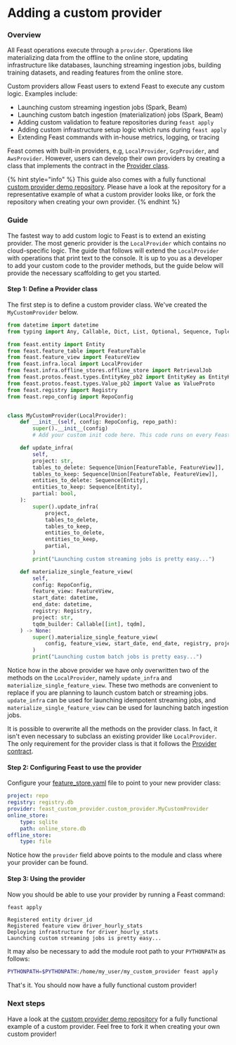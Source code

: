 # Adding a custom provider

### Overview

All Feast operations execute through a `provider`. Operations like materializing data from the offline to the online store, updating infrastructure like databases, launching streaming ingestion jobs, building training datasets, and reading features from the online store.

Custom providers allow Feast users to extend Feast to execute any custom logic. Examples include:

* Launching custom streaming ingestion jobs \(Spark, Beam\)
* Launching custom batch ingestion \(materialization\) jobs \(Spark, Beam\)
* Adding custom validation to feature repositories during `feast apply`
* Adding custom infrastructure setup logic which runs during `feast apply`
* Extending Feast commands with in-house metrics, logging, or tracing

Feast comes with built-in providers, e.g, `LocalProvider`, `GcpProvider`, and `AwsProvider`. However, users can develop their own providers by creating a class that implements the contract in the [Provider class](https://github.com/feast-dev/feast/blob/745a1b43d20c0169b675b1f28039854205fb8180/sdk/python/feast/infra/provider.py#L22).

{% hint style="info" %}
This guide also comes with a fully functional [custom provider demo repository](https://github.com/feast-dev/feast-custom-provider-demo). Please have a look at the repository for a representative example of what a custom provider looks like, or fork the repository when creating your own provider.
{% endhint %}

### Guide

The fastest way to add custom logic to Feast is to extend an existing provider. The most generic provider is the `LocalProvider` which contains no cloud-specific logic. The guide that follows will extend the `LocalProvider` with operations that print text to the console. It is up to you as a developer to add your custom code to the provider methods, but the guide below will provide the necessary scaffolding to get you started.

#### Step 1: Define a Provider class

The first step is to define a custom provider class. We've created the `MyCustomProvider` below.

```python
from datetime import datetime
from typing import Any, Callable, Dict, List, Optional, Sequence, Tuple, Union

from feast.entity import Entity
from feast.feature_table import FeatureTable
from feast.feature_view import FeatureView
from feast.infra.local import LocalProvider
from feast.infra.offline_stores.offline_store import RetrievalJob
from feast.protos.feast.types.EntityKey_pb2 import EntityKey as EntityKeyProto
from feast.protos.feast.types.Value_pb2 import Value as ValueProto
from feast.registry import Registry
from feast.repo_config import RepoConfig


class MyCustomProvider(LocalProvider):
    def __init__(self, config: RepoConfig, repo_path):
        super().__init__(config)
        # Add your custom init code here. This code runs on every Feast operation.

    def update_infra(
        self,
        project: str,
        tables_to_delete: Sequence[Union[FeatureTable, FeatureView]],
        tables_to_keep: Sequence[Union[FeatureTable, FeatureView]],
        entities_to_delete: Sequence[Entity],
        entities_to_keep: Sequence[Entity],
        partial: bool,
    ):
        super().update_infra(
            project,
            tables_to_delete,
            tables_to_keep,
            entities_to_delete,
            entities_to_keep,
            partial,
        )
        print("Launching custom streaming jobs is pretty easy...")

    def materialize_single_feature_view(
        self,
        config: RepoConfig,
        feature_view: FeatureView,
        start_date: datetime,
        end_date: datetime,
        registry: Registry,
        project: str,
        tqdm_builder: Callable[[int], tqdm],
    ) -> None:
        super().materialize_single_feature_view(
            config, feature_view, start_date, end_date, registry, project, tqdm_builder
        )
        print("Launching custom batch jobs is pretty easy...")
```

Notice how in the above provider we have only overwritten two of the methods on the `LocalProvider`, namely `update_infra` and `materialize_single_feature_view`. These two methods are convenient to replace if you are planning to launch custom batch or streaming jobs. `update_infra` can be used for launching idempotent streaming jobs, and `materialize_single_feature_view` can be used for launching batch ingestion jobs.

It is possible to overwrite all the methods on the provider class. In fact, it isn't even necessary to subclass an existing provider like `LocalProvider`. The only requirement for the provider class is that it follows the [Provider contract](https://github.com/feast-dev/feast/blob/048c837b2fa741b38b0e35b8f8e534761a232561/sdk/python/feast/infra/provider.py#L22).

#### Step 2: Configuring Feast to use the provider

Configure your [feature\_store.yaml](../reference/feature-repository/feature-store-yaml.md) file to point to your new provider class:

```yaml
project: repo
registry: registry.db
provider: feast_custom_provider.custom_provider.MyCustomProvider
online_store:
    type: sqlite
    path: online_store.db
offline_store:
    type: file
```

Notice how the `provider` field above points to the module and class where your provider can be found. 

#### Step 3: Using the provider

Now you should be able to use your provider by running a Feast command:

```bash
feast apply
```

```text
Registered entity driver_id
Registered feature view driver_hourly_stats
Deploying infrastructure for driver_hourly_stats
Launching custom streaming jobs is pretty easy...
```

It may also be necessary to add the module root path to your `PYTHONPATH` as follows:

```bash
PYTHONPATH=$PYTHONPATH:/home/my_user/my_custom_provider feast apply
```

That's it. You should now have a fully functional custom provider!

### Next steps

Have a look at the [custom provider demo repository](https://github.com/feast-dev/feast-custom-provider-demo) for a fully functional example of a custom provider. Feel free to fork it when creating your own custom provider!

